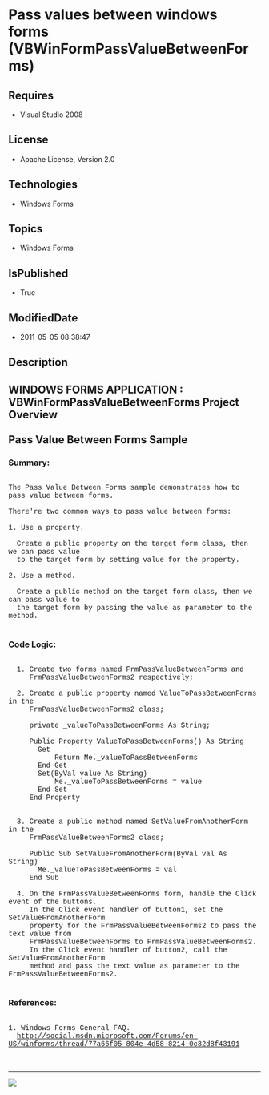 # Pass values between windows forms (VBWinFormPassValueBetweenForms)
## Requires
* Visual Studio 2008
## License
* Apache License, Version 2.0
## Technologies
* Windows Forms
## Topics
* Windows Forms
## IsPublished
* True
## ModifiedDate
* 2011-05-05 08:38:47
## Description

<p style="font-family:Courier New"></p>
<h2>WINDOWS FORMS APPLICATION : VBWinFormPassValueBetweenForms Project Overview<br>
<br>
Pass Value Between Forms Sample<br>
</h2>
<p style="font-family:Courier New"></p>
<h3>Summary:</h3>
<p style="font-family:Courier New"><br>
The Pass Value Between Forms sample demonstrates how to pass value between forms.<br>
<br>
There're two common ways to pass value between forms:<br>
<br>
1. Use a property.<br>
<br>
&nbsp; Create a public property on the target form class, then we can pass value <br>
&nbsp; to the target form by setting value for the property.<br>
<br>
2. Use a method.<br>
<br>
&nbsp; Create a public method on the target form class, then we can pass value to
<br>
&nbsp; the target form by passing the value as parameter to the method.<br>
&nbsp; <br>
</p>
<h3>Code Logic:</h3>
<p style="font-family:Courier New"><br>
&nbsp; 1. Create two forms named FrmPassValueBetweenForms and <br>
&nbsp; &nbsp; &nbsp;FrmPassValueBetweenForms2 respectively;<br>
&nbsp; &nbsp; &nbsp;<br>
&nbsp; 2. Create a public property named ValueToPassBetweenForms in the <br>
&nbsp; &nbsp; &nbsp;FrmPassValueBetweenForms2 class;<br>
&nbsp; &nbsp; &nbsp;<br>
&nbsp; &nbsp; &nbsp;private _valueToPassBetweenForms As String;<br>
<br>
&nbsp; &nbsp; &nbsp;Public Property ValueToPassBetweenForms() As String<br>
&nbsp; &nbsp; &nbsp; &nbsp;Get<br>
&nbsp; &nbsp; &nbsp; &nbsp; &nbsp; &nbsp;Return Me._valueToPassBetweenForms<br>
&nbsp; &nbsp; &nbsp; &nbsp;End Get<br>
&nbsp; &nbsp; &nbsp; &nbsp;Set(ByVal value As String)<br>
&nbsp; &nbsp; &nbsp; &nbsp; &nbsp; &nbsp;Me._valueToPassBetweenForms = value<br>
&nbsp; &nbsp; &nbsp; &nbsp;End Set<br>
&nbsp; &nbsp; &nbsp;End Property<br>
<br>
&nbsp; &nbsp; &nbsp;<br>
&nbsp; 3. Create a public method named SetValueFromAnotherForm in the <br>
&nbsp; &nbsp; &nbsp;FrmPassValueBetweenForms2 class;<br>
&nbsp; &nbsp; &nbsp;<br>
&nbsp; &nbsp; &nbsp;Public Sub SetValueFromAnotherForm(ByVal val As String)<br>
&nbsp; &nbsp; &nbsp; &nbsp;Me._valueToPassBetweenForms = val<br>
&nbsp; &nbsp; &nbsp;End Sub<br>
&nbsp; &nbsp; &nbsp;<br>
&nbsp; 4. On the FrmPassValueBetweenForms form, handle the Click event of the buttons.<br>
&nbsp; &nbsp; &nbsp;In the Click event handler of button1, set the SetValueFromAnotherForm
<br>
&nbsp; &nbsp; &nbsp;property for the FrmPassValueBetweenForms2 to pass the text value from
<br>
&nbsp; &nbsp; &nbsp;FrmPassValueBetweenForms to FrmPassValueBetweenForms2.<br>
&nbsp; &nbsp; &nbsp;In the Click event handler of button2, call the SetValueFromAnotherForm
<br>
&nbsp; &nbsp; &nbsp;method and pass the text value as parameter to the FrmPassValueBetweenForms2.<br>
<br>
</p>
<h3>References:</h3>
<p style="font-family:Courier New">&nbsp; <br>
1. Windows Forms General FAQ.<br>
&nbsp; <a target="_blank" href="http://social.msdn.microsoft.com/Forums/en-US/winforms/thread/77a66f05-804e-4d58-8214-0c32d8f43191">
http://social.msdn.microsoft.com/Forums/en-US/winforms/thread/77a66f05-804e-4d58-8214-0c32d8f43191</a><br>
&nbsp; <br>
<br>
</p>
<hr>
<div><a href="http://go.microsoft.com/?linkid=9759640" style="margin-top:3px"><img src="http://bit.ly/onecodelogo">
</a></div>
